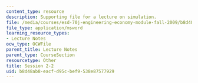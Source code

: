 ```yaml
---
content_type: resource
description: Supporting file for a lecture on simulation.
file: /media/courses/esd-70j-engineering-economy-module-fall-2009/b8d48ab8eacfd95cbef9538e87577929_ESD70session2_2.xls
file_type: application/msword
learning_resource_types:
- Lecture Notes
ocw_type: OCWFile
parent_title: Lecture Notes
parent_type: CourseSection
resourcetype: Other
title: Session 2-2
uid: b8d48ab8-eacf-d95c-bef9-538e87577929
---
```

